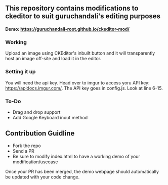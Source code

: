 ## This repository contains modifications to ckeditor to suit guruchandali's editing purposes

#### Demo: https://guruchandali-root.github.io/ckeditor-mod/

### Working

Upload an image using CKEditor's inbuilt button and it will transparently host an image off-site and load it in the editor.

### Setting it up

You will need the api key. Head over to imgur to access yoru API key: https://apidocs.imgur.com/.
The API key goes in config.js. Look at line 6-15.

### To-Do

- Drag and drop support
- Add Google Keyboard inout method

## Contribution Guidline

- Fork the repo
- Send a PR
- Be sure to modify index.html to have a working demo of your modification/usecase

Once your PR has been merged, the demo webpage should automatically be updated with your code change.
